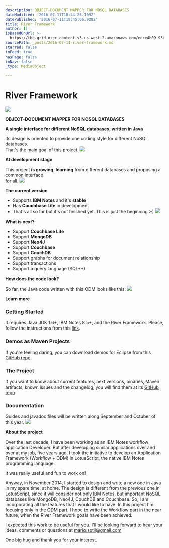 ```yaml
---
description: OBJECT-DOCUMENT MAPPER FOR NOSQL DATABASES
dateModified: '2016-07-11T18:44:25.109Z'
datePublished: '2016-07-11T18:45:06.928Z'
title: River Framework
author: []
isBasedOnUrl: >-
  https://the-grid-user-content.s3-us-west-2.amazonaws.com/eece4b09-93b8-400a-8e9b-04105ea4cc24.png
sourcePath: _posts/2016-07-11-river-framework.md
starred: false
inFeed: true
hasPage: false
inNav: false
_type: MediaObject

---
```

# River Framework
![](https://s3-us-west-2.amazonaws.com/the-grid-img/p/38b0a4eae275467aee9b1102c104878622a83e95.png)

**OBJECT-DOCUMENT MAPPER FOR NOSQL DATABASES**

**A single interface for different NoSQL databases, written in Java**

Its design is oriented to provide one coding style for different NoSQL databases.  
That's the main goal of this project.
![](https://the-grid-user-content.s3-us-west-2.amazonaws.com/976c2c9b-eeb7-447f-866b-f0f47a53f4e0.png)

**At development stage**

This project **is growing, learning** from different databases and proposing a common interface  
for all.
![](https://the-grid-user-content.s3-us-west-2.amazonaws.com/b6e3e0b1-1c5f-48c8-8fd2-f783135625c2.png)

**The current version**

* Supports **IBM Notes** and it's **stable**
* Has **Couchbase Lite** in development
* That's all so far but it's not finished yet. This is just the beginning :-)
![](https://the-grid-user-content.s3-us-west-2.amazonaws.com/a9fb13dd-c3f7-4a2c-a92f-74198f6b2a28.png)

**What is next?**

* Support **Couchbase Lite**
* Support **MongoDB**
* Support **Neo4J**
* Support **Couchbase**
* Support **CouchDB**
* Support graphs for document relationship
* Support transactions
* Support a query language (SQL++)

**How does the code look?**

So far, the Java code written with this ODM looks like this:
![](https://the-grid-user-content.s3-us-west-2.amazonaws.com/f06107d3-b9e5-4ba6-a600-6f11a64cc7af.png)

**Learn more**

### **Getting Started**

It requires Java JDK 1.6+, IBM Notes 8.5+, and the River Framework. Please, follow the instructions from this [link][0].

### **Demos as Maven Projects**

If you're feeling daring, you can download demos for Eclipse from this [GitHub repo][1].

### **The Project**

If you want to know about current features, next versions, binaries, Maven artifacts, known issues and the changelog, you will find them at its [GitHub repo][2]

### **Documentation**

Guides and javadoc files will be written along September and Octuber of this year.
![](https://the-grid-user-content.s3-us-west-2.amazonaws.com/5b8be2cb-d4ce-41bb-b3b5-2343274b6e86.jpg)

**About the project**

Over the last decade, I have been working as an IBM Notes workflow application Developer. But after developing similar applications over and over at my job, five years ago, I took the initiative to develop an Application Framework (Workflow + ODM) in LotusScript, the native IBM Notes programming language.

It was really useful and fun to work on!

Anyway, in November 2014, I started to design and write a new one in Java in my spare time, at home. The design is different from the previous one in LotusScript, since it will consider not only IBM Notes, but important NoSQL databases like MongoDB, Neo4J, CouchDB and Couchbase. So, I am incorporating all the features that I would like to have. In this project I'm focusing only in the ODM part. I hope to write the Workflow part in the near future, when the River Framework goals have been achieved.

I expected this work to be useful for you. I'll be looking forward to hear your ideas, comments or questions at [mario.sotil@gmail.com][3]

One big hug and thank you for your interest.

[0]: https://github.com/mariosotil/river-framework-documentation/blob/master/getting-started.md
[1]: https://github.com/mariosotil/river-framework-demo
[2]: https://github.com/mariosotil/river-framework
[3]: mailto:mario.sotil@gmail.com